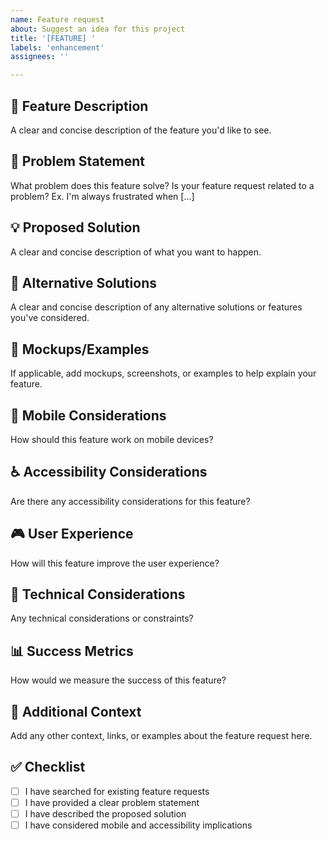 ```yaml
---
name: Feature request
about: Suggest an idea for this project
title: '[FEATURE] '
labels: 'enhancement'
assignees: ''

---
```


## 🚀 Feature Description
A clear and concise description of the feature you'd like to see.

## 🎯 Problem Statement
What problem does this feature solve? Is your feature request related to a problem?
Ex. I'm always frustrated when [...]

## 💡 Proposed Solution
A clear and concise description of what you want to happen.

## 🔄 Alternative Solutions
A clear and concise description of any alternative solutions or features you've considered.

## 🎨 Mockups/Examples
If applicable, add mockups, screenshots, or examples to help explain your feature.

## 📱 Mobile Considerations
How should this feature work on mobile devices?

## ♿ Accessibility Considerations
Are there any accessibility considerations for this feature?

## 🎮 User Experience
How will this feature improve the user experience?

## 🔧 Technical Considerations
Any technical considerations or constraints?

## 📊 Success Metrics
How would we measure the success of this feature?

## 🔗 Additional Context
Add any other context, links, or examples about the feature request here.

## ✅ Checklist
- [ ] I have searched for existing feature requests
- [ ] I have provided a clear problem statement
- [ ] I have described the proposed solution
- [ ] I have considered mobile and accessibility implications